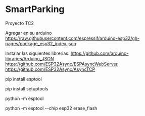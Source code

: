 # SmartParking
Proyecto TC2

Agregar en su arduino https://raw.githubusercontent.com/espressif/arduino-esp32/gh-pages/package_esp32_index.json

Instalar las siguientes librerias: 
https://github.com/arduino-libraries/Arduino_JSON
https://github.com/ESP32Async/ESPAsyncWebServer
https://github.com/ESP32Async/AsyncTCP

pip install esptool
 
pip install setuptools
 
python -m esptool
 
python -m esptool --chip esp32 erase_flash
 
